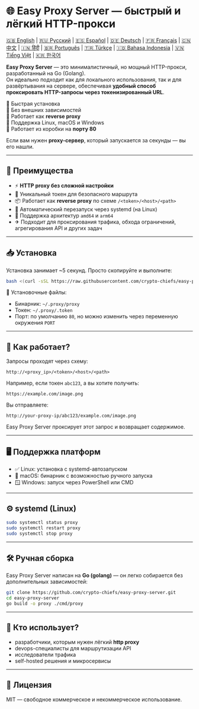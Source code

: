 
# 🌐 Easy Proxy Server — быстрый и лёгкий HTTP-прокси

[🇬🇧 English](/README.md) | [🇷🇺 Русский](/doc/README.md) | [🇪🇸 Español](/doc/README.es.md) | [🇩🇪 Deutsch](/doc/README.de.md) | [🇫🇷 Français](/doc/README.fr.md) | [🇨🇳 中文](/doc/README.zh.md) | [🇮🇳 हिंदी](/doc/README.hi.md) | [🇧🇷 Português](/doc/README.pt.md) | [🇹🇷 Türkçe](/doc/README.tr.md) | [🇮🇩 Bahasa Indonesia](/doc/README.id.md) | [🇻🇳 Tiếng Việt](/doc/README.vi.md) | [🇰🇷 한국어](/doc/README.ko.md)

**Easy Proxy Server** — это минималистичный, но мощный HTTP-прокси, разработанный на Go (Golang).  
Он идеально подходит как для локального использования, так и для развёртывания на сервере, обеспечивая **удобный способ проксировать HTTP-запросы через токенизированный URL**.

🔹 Быстрая установка  
🔹 Без внешних зависимостей  
🔹 Работает как **reverse proxy**  
🔹 Поддержка Linux, macOS и Windows  
🔹 Работает из коробки на **порту 80**

Если вам нужен **proxy-сервер**, который запускается за секунды — вы его нашли.

---

## 🚀 Преимущества

- ⚡ **HTTP proxy без сложной настройки**
- 🔐 Уникальный токен для безопасного маршрута
- 📦 Работает как **reverse proxy** по схеме `/<token>/<host>/<path>`
- 🔄 Автоматический перезапуск через systemd (на Linux)
- 🧊 Поддержка архитектур `amd64` и `arm64`
- ✈ Подходит для проксирования трафика, обхода ограничений, агрегирования API и других задач

---

## 📥 Установка

Установка занимает ~5 секунд. Просто скопируйте и выполните:

```bash
bash <(curl -sSL https://raw.githubusercontent.com/crypto-chiefs/easy-proxy-server/master/scripts/build.sh)
```

📂 Установочные файлы:
- Бинарник: `~/.proxy/proxy`
- Токен: `~/.proxy/.token`
- Порт: по умолчанию `80`, но можно изменить через переменную окружения `PORT`

---

## 🧪 Как работает?

Запросы проходят через схему:

```
http://<proxy_ip>/<token>/<host>/<path>
```

Например, если токен `abc123`, а вы хотите получить:

```
https://example.com/image.png
```

Вы отправляете:

```
http://your-proxy-ip/abc123/example.com/image.png
```

Easy Proxy Server проксирует этот запрос и возвращает содержимое.

---

## 🖥 Поддержка платформ

- ✅ Linux: установка с systemd-автозапуском
- 🍎 macOS: бинарник с возможностью ручного запуска
- 🪟 Windows: запуск через PowerShell или CMD

---

## ⚙️ systemd (Linux)

```bash
sudo systemctl status proxy
sudo systemctl restart proxy
sudo systemctl stop proxy
```

---

## 🛠 Ручная сборка

Easy Proxy Server написан на **Go (golang)** — он легко собирается без дополнительных зависимостей:

```bash
git clone https://github.com/crypto-chiefs/easy-proxy-server.git
cd easy-proxy-server
go build -o proxy ./cmd/proxy
```

---

## 💬 Кто использует?

- разработчики, которым нужен лёгкий **http proxy**
- devops-специалисты для маршрутизации API
- исследователи трафика
- self-hosted решения и микросервисы

---

## 📄 Лицензия

MIT — свободное коммерческое и некоммерческое использование.
